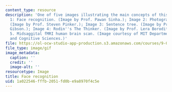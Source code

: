 ```yaml
---
content_type: resource
description: 'One of five images illustrating the main concepts of this course. Image
  1: Face recognition. (Image by Prof. Pawan Sinha.); Image 2: Photographs of twins.
  (Image by Prof. Steven Pinker.); Image 3: Sentence tree. (Image by Prof. Edward
  Gibson.); Image 4: Rodin''s The Thinker. (Image by Prof. Lera Boroditsky.); Image
  5. Midsaggital fMRI human brain scan. (Image courtesy of MIT Department of Brain
  and Cognitive Sciences.)'
file: https://ol-ocw-studio-app-production.s3.amazonaws.com/courses/9-012-the-brain-and-cognitive-sciences-ii-spring-2002/1a022546fffb2051fd0be9a8970f4c5e_chp_9_012.gif
file_type: image/gif
image_metadata:
  caption: ''
  credit: ''
  image-alt: ''
resourcetype: Image
title: Face recognition
uid: 1a022546-fffb-2051-fd0b-e9a8970f4c5e
---
```

